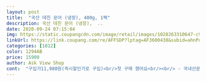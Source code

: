 ```yaml
---
layout: post 
title:  "국산 데친 문어 (냉장), 400g, 1팩" 
description: 국산 데친 문어 (냉장),  ..
date: 2020-09-24 07:15:04 
img: https://static.coupangcdn.com/image/retail/images/1028263310647-c92e79fe-080a-458a-88ec-e2cae5746886.jpg 
linkUrl: https://link.coupang.com/re/AFFSDP?lptag=AF3600438&subid=ahnPublicAsk&pageKey=1405606714&itemId=2440950531&vendorItemId=70434729771&traceid=V0-113-f7e10c0e8e26d19f 
categories: [1012] 
color: 1294AB 
price: 15900 
author: Ask View Shop 
cont:  "구입가11,980원(즉시할인가로 구입)<br/>첫 구매 했어요<br/><br/> - 국내산문어를 이가격에 적당한 한끼식사로 구입할수 있다는것이 너무 좋음<br/><br/> - 대형마트에서 구입하면 먹고나서 나머지는 냉동을 시켜놓는데.<br/>.<br/>한번 냉동실로 들어갔던 식품은 다시 꺼내서 먹게되지는 않아서 이정도의 양에 매우만족<br/><br/> - 한번더 살짝 데쳐서 초고추장 그리고 소금+참기름을 준비하면 되니까 간편하면서도 고급진 반찬뚝딱<br/>400g이라 얼만큼인지 감이 안왔는데 받아보고는 좀 작다하고 개봉하니 생각보다 다리가 엄청 굵었어요.<br/><br/> and amp;<br/>■《맛있게 먹어본 후기》■<br/>■구매이유<br/>■재구매의사<br/>■제품<br/>■포장 및 배송<br/>✅가격 15,980원.<br/><br/>✅구성 냉장/400g/1개.<br/><br/>✅배송 2020년 6월16일(로켓 프레시/새벽 배송).<br/><br/>✅상품 [국산 데친 문어].<br/><br/>✅유통기한 2020년 6월19일.<br/><br/>✅주문 2020년 6월15일.<br/><br/>✔끓는물에 1분정도만 다시 살짝데쳐냈어요!<br/>✔문어 데친물에 남은 문어 몇조각 털어넣고,<br/>✔와우@@<br/>✔초고추장+고추냉이+레몬즙 조금 넣어서,<br/>가정주부로서는 넘땡땡큐지요!<br/>갠적취향에 따라 차이는 있겠지만,<br/>그람바로 주문해줘야줘!<br/>그래도 신선하고 상태 좋았고 바로 후딱 먹었어요<br/>그렇다면 일단 조금씩구매해 보는 걸로!<br/>넘다행임요!로켓 프레시/새벽배송이 있으니,<br/>넘싱싱신선해 보여서 기분 좋으네요!<br/>담백하고 맛있고 문어라면은 얼큰하고 시원해서 오늘 점심 한끼 맛있게 잘 먹었어요.<br/><br/>덤으로 끓여낸 문어라면덕에 푸짐한 한끼 였답니다!<br/>데친 문어지만 한번 더 데치라고 해서 모두 무난하게 먹을 수 있는 문어 숙회 만들고 전부터 먹고 싶던 문어라면도 끓였어요.<br/><br/>로켓프레시백에 담겨서 새벽배송됨<br/>맛이 느무느무기대가 됩니당!^^<br/>맬매일 먹거리 챙겨야할<br/>맵칼하게 보글보글라면 끓여 먹었더니,<br/>몇주전부터 문어가 엄청 먹고 싶었는데 막상 주변에서 구매하기로 어렵고 집에서 뭔가 요리하자니 좀 번거롭고 고민하다가 쿠팡 검색했더니 다양한 문어 제품들 판매하고 있어서 일단은 맛과 품질을 몰라서 국산으로 골랐어요.<br/><br/>문어좋아하는 신랑이랑 아들을 위해서 구입<br/>바로바로받아 볼 수 있으니,<br/>부드러운 반면 쫄깃함은 살짝부족한듯 합니다!<br/>생각했던것보다 더뿌짐한듯함요!<br/>생물 한 마리당 kg에따라 가격이 만만치 않네요!<br/>세삼스레 장보기가 넘편해서 좋음요!^^<br/>세식구서 문어 한 접시로 배가 부를리는 없으니,<br/>아들램이 문어가 먹고 싶답니다!<br/>아직 먹어보진 못했지만 눈으로 보기에도,<br/>얇게 어슷썰어서 접시에 돌려가며 보기좋게 담아냈더니,<br/>양이 많아지면 비싸서 부담스럽고 그 중에서 가격 괜찮으 제품을 장바구니에 담았는데 마침 어제 아침에 할인가로 저렴해서 바로 주문하고 어제 오후에 받았어요.<br/><br/>엄청많음<br/>우와@@<br/>이왕이면 수입산보다는 국산으로!<br/>일단,시원한 냉장고에 자알넣어 뒀음요!<br/>일부러 멀리까지 장보러 나가지 않아도 되고,<br/>일부러 장보러 나갈일 없꼬<br/>장바구니 무겁게 들고다닐일도 없으니 말입니다!<br/>저녁에 남편퇴근하면 소주안주삼아 같이 먹으려고,<br/>좀 아쉬운 점은 워낙 문어다리가 굵다보니 조금 질긴 느낌이 있는 점, 그리고 할인이 되서 저렴한 만큼 걱정을 좀 했는데 역시나 어제 받은 데친 문어의 유통기한이 오늘까지예요.<br/>.<br/><br/>집에서 편하게 앉아서 요래신선한 문어를,<br/>캬요게요게또매력 쩝니다!<br/>코옥찍어먹어 봤더니 엄청부드럽고 맛있네요!<br/>쿠팡에도 데친(숙회)문어가 있네요!<br/>택배박스 열어보는데 튼실한 문어다리에 깜놀!<br/>" 
---
```

